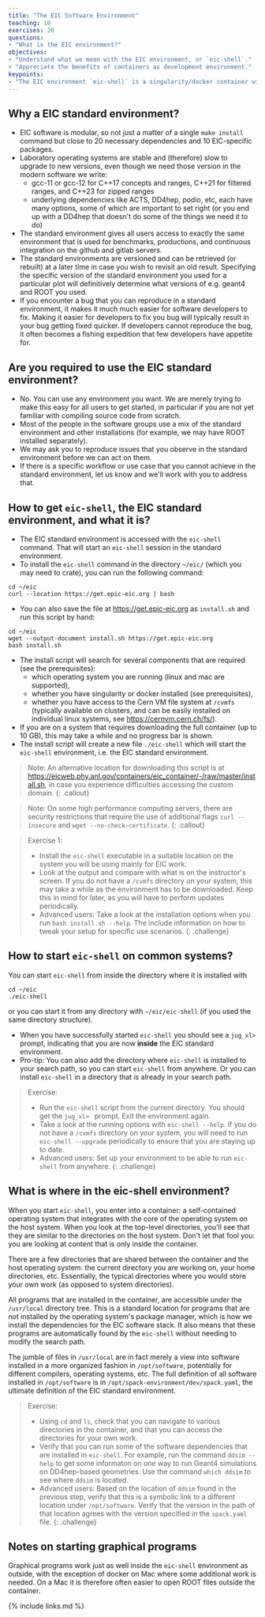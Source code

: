 ```yaml
---
title: "The EIC Software Environment"
teaching: 10
exercises: 20
questions:
- "What is the EIC environment?"
objectives:
- "Understand what we mean with the EIC environment, or `eic-shell`."
- "Appreciate the benefits of containers as development environment."
keypoints:
- "The EIC environment `eic-shell` is a singularity/docker container with a curated selection of software components."
---
```

## Why a EIC standard environment?
- EIC software is modular, so not just a matter of a single `make install` command but close to 20 necessary dependencies and 10 EIC-specific packages.
- Laboratory operating systems are stable and (therefore) slow to upgrade to new versions, even though we need those version in the modern software we write:
  - gcc-11 or gcc-12 for C++17 concepts and ranges, C++21 for filtered ranges, and C++23 for zipped ranges
  - underlying dependencies like ACTS, DD4hep, podio, etc, each have many options, some of which are important to set right (or you end up with a DD4hep that doesn't do some of the things we need it to do)
- The standard environment gives all users access to exactly the same environment that is used for benchmarks, productions, and continuous integration on the github and gitlab servers.
- The standard environments are versioned and can be retrieved (or rebuilt) at a later time in case you wish to revisit an old result. Specifying the specific version of the standard environment you used for a particular plot will definitively determine what versions of e.g. geant4 and ROOT you used.
- If you encounter a bug that you can reproduce in a standard environment, it makes it much much easier for software developers to fix. Making it easier for developers to fix you bug will typically result in your bug getting fixed quicker. If developers cannot reproduce the bug, it often becomes a fishing expedition that few developers have appetite for.

## Are you required to use the EIC standard environment?
- No. You can use any environment you want. We are merely trying to make this easy for all users to get started, in particular if you are not yet familiar with compiling source code from scratch.
- Most of the people in the software groups use a mix of the standard environment and other installations (for example, we may have ROOT installed separately).
- We may ask you to reproduce issues that you observe in the standard environment before we can act on them.
- If there is a specific workflow or use case that you cannot achieve in the standard environment, let us know and we'll work with you to address that.

## How to get `eic-shell`, the EIC standard environment, and what it is?
- The EIC standard environment is accessed with the `eic-shell` command. That will start an `eic-shell` session in the standard environment.
- To install the `eic-shell` command in the directory `~/eic/` (which you may need to crate), you can run the following command:
```console
cd ~/eic
curl --location https://get.epic-eic.org | bash
```
- You can also save the file at https://get.epic-eic.org as `install.sh` and run this script by hand:
```console
cd ~/eic
wget --output-document install.sh https://get.epic-eic.org
bash install.sh
```
- The install script will search for several components that are required (see the prerequisites):
  - which operating system you are running (linux and mac are supported),
  - whether you have singularity or docker installed (see prerequisites),
  - whether you have access to the Cern VM file system at `/cvmfs` (typically available on clusters, and can be easily installed on individual linux systems, see https://cernvm.cern.ch/fs/).
- If you are on a system that requires downloading the full container (up to 10 GB), this may take a while and no progress bar is shown.
- The install script will create a new file `./eic-shell` which will start the `eic-shell` environment, i.e. the EIC standard environment.

> Note: An alternative location for downloading this script is at https://eicweb.phy.anl.gov/containers/eic_container/-/raw/master/install.sh, in case you experience difficulties accessing the custom domain.
{: .callout}

> Note: On some high performance computing servers, there are security restrictions that require the use of additional flags `curl --insecure` and `wget --no-check-certificate`.
{: .callout}

> Exercise 1:
> - Install the `eic-shell` executable in a suitable location on the system you will be using mainly for EIC work.
> - Look at the output and compare with what is on the instructor's screen. If you do not have a `/cvmfs` directory on your system, this may take a while as the environment has to be downloaded. Keep this in mind for later, as you will have to perform updates periodically.
> - Advanced users: Take a look at the installation options when you run `bash install.sh --help`. The include information on how to tweak your setup for specific use scenarios.
{: .challenge}

## How to start `eic-shell` on common systems?
You can start `eic-shell` from inside the directory where it is installed with
```console
cd ~/eic
./eic-shell
```
or you can start it from any directory with `~/eic/eic-shell` (if you used the same directory structure).
- When you have successfully started `eic-shell` you should see a `jug_xl> ` prompt, indicating that you are now **inside** the EIC standard environment.
- Pro-tip: You can also add the directory where `eic-shell` is installed to your search path, so you can start `eic-shell` from anywhere. Or you can install `eic-shell` in a directory that is already in your search path.

> Exercise:
> - Run the `eic-shell` script from the current directory. You should get the `jug_xl> ` prompt. Exit the environment again.
> - Take a look at the running options with `eic-shell --help`. If you do not have a `/cvmfs` directory on your system, you will need to run `eic-shell --upgrade` periodically to ensure that you are staying up to date.
> - Advanced users: Set up your environment to be able to run `eic-shell` from anywhere.
{: .challenge}

## What is where in the eic-shell environment?
When you start `eic-shell`, you enter into a container: a self-contained operating system that integrates with the core of the operating system on the host system. When you look at the top-level directories, you'll see that they are similar to the directories on the host system. Don't let that fool you: you are looking at content that is only inside the container.

There are a few directories that are shared between the container and the host operating system: the current directory you are working on, your home directories, etc. Essentially, the typical directories where you would store your own work (as opposed to system directories).

All programs that are installed in the container, are accessible under the `/usr/local` directory tree. This is a standard location for programs that are not installed by the operating system's package manager, which is how we install the dependencies for the EIC software stack. It also means that these programs are automatically found by the `eic-shell` without needing to modify the search path.

The jumble of files in `/usr/local` are in fact merely a view into software installed in a more organized fashion in `/opt/software`, potentially for different compilers, operating systems, etc. The full definition of all software installed in `/opt/software` is in `/opt/spack-environment/dev/spack.yaml`, the ultimate definition of the EIC standard environment.

> Exercise:
> - Using `cd` and `ls`, check that you can navigate to various directories in the container, and that you can access the directories for your own work.
> - Verify that you can run some of the software dependencies that are installed in `eic-shell`. For example, run the command `ddsim --help` to get some informaton on one way to run Geant4 simulations on DD4hep-based geometries. Use the command `which ddsim` to see where `ddsim` is located.
> - Advanced users: Based on the location of `ddsim` found in the previous step, verify that this is a symbolic link to a different location under `/opt/software`. Verify that the version in the path of that location agrees with the version specified in the `spack.yaml` file.
{: .challenge}

## Notes on starting graphical programs
Graphical programs work just as well inside the `eic-shell` environment as outside, with the exception of docker on Mac where some additional work is needed. On a Mac it is therefore often easier to open ROOT files outside the container.

{% include links.md %}
